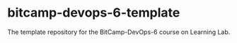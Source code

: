 # bitcamp-devops-6-template
The template repository for the BitCamp-DevOps-6 course on Learning Lab.
